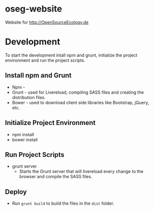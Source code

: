 oseg-website
============

Website for http://OpenSourceEcology.de

# Development

To start the development intall npm and grunt, initialize the project environment and run the project scripts.

## Install npm and Grunt

* Npm -
* Grunt - used for Livereload, compiling SASS files and creating the distribution files.
* Bower - used to download client side libraries like Bootstrap, jQuery, etc.

## Initialize Project Environment

* npm install
* bower install

## Run Project Scripts

* grunt server
    * Starts the Grunt server that will livereload every change to the browser and compile the SASS files.

## Deploy

* Run ```grunt build``` to build the files in the ```dist``` folder.

